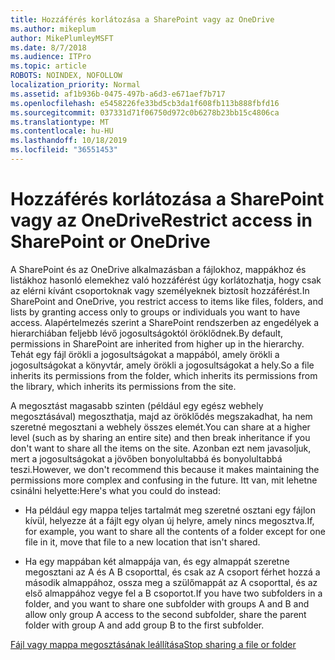 ```yaml
---
title: Hozzáférés korlátozása a SharePoint vagy az OneDrive
ms.author: mikeplum
author: MikePlumleyMSFT
ms.date: 8/7/2018
ms.audience: ITPro
ms.topic: article
ROBOTS: NOINDEX, NOFOLLOW
localization_priority: Normal
ms.assetid: af1b936b-0475-497b-a6d3-e671aef7b717
ms.openlocfilehash: e5458226fe33bd5cb3da1f608fb113b888fbfd16
ms.sourcegitcommit: 037331d71f06750d972c0b6278b23bb15c4806ca
ms.translationtype: MT
ms.contentlocale: hu-HU
ms.lasthandoff: 10/18/2019
ms.locfileid: "36551453"
---
```

# <a name="restrict-access-in-sharepoint-or-onedrive"></a><span data-ttu-id="512ca-102">Hozzáférés korlátozása a SharePoint vagy az OneDrive</span><span class="sxs-lookup"><span data-stu-id="512ca-102">Restrict access in SharePoint or OneDrive</span></span>

<span data-ttu-id="512ca-103">A SharePoint és az OneDrive alkalmazásban a fájlokhoz, mappákhoz és listákhoz hasonló elemekhez való hozzáférést úgy korlátozhatja, hogy csak az elérni kívánt csoportoknak vagy személyeknek biztosít hozzáférést.</span><span class="sxs-lookup"><span data-stu-id="512ca-103">In SharePoint and OneDrive, you restrict access to items like files, folders, and lists by granting access only to groups or individuals you want to have access.</span></span> <span data-ttu-id="512ca-104">Alapértelmezés szerint a SharePoint rendszerben az engedélyek a hierarchiában feljebb lévő jogosultságoktól öröklődnek.</span><span class="sxs-lookup"><span data-stu-id="512ca-104">By default, permissions in SharePoint are inherited from higher up in the hierarchy.</span></span> <span data-ttu-id="512ca-105">Tehát egy fájl örökli a jogosultságokat a mappából, amely örökli a jogosultságokat a könyvtár, amely örökli a jogosultságokat a hely.</span><span class="sxs-lookup"><span data-stu-id="512ca-105">So a file inherits its permissions from the folder, which inherits its permissions from the library, which inherits its permissions from the site.</span></span>
  
<span data-ttu-id="512ca-106">A megosztást magasabb szinten (például egy egész webhely megosztásával) megoszthatja, majd az öröklődés megszakadhat, ha nem szeretné megosztani a webhely összes elemét.</span><span class="sxs-lookup"><span data-stu-id="512ca-106">You can share at a higher level (such as by sharing an entire site) and then break inheritance if you don't want to share all the items on the site.</span></span> <span data-ttu-id="512ca-107">Azonban ezt nem javasoljuk, mert a jogosultságokat a jövőben bonyolultabbá és bonyolultabbá teszi.</span><span class="sxs-lookup"><span data-stu-id="512ca-107">However, we don't recommend this because it makes maintaining the permissions more complex and confusing in the future.</span></span> <span data-ttu-id="512ca-108">Itt van, mit lehetne csinálni helyette:</span><span class="sxs-lookup"><span data-stu-id="512ca-108">Here's what you could do instead:</span></span>
  
- <span data-ttu-id="512ca-109">Ha például egy mappa teljes tartalmát meg szeretné osztani egy fájlon kívül, helyezze át a fájlt egy olyan új helyre, amely nincs megosztva.</span><span class="sxs-lookup"><span data-stu-id="512ca-109">If, for example, you want to share all the contents of a folder except for one file in it, move that file to a new location that isn't shared.</span></span>
    
- <span data-ttu-id="512ca-110">Ha egy mappában két almappája van, és egy almappát szeretne megosztani az A és A B csoporttal, és csak az A csoport férhet hozzá a második almappához, ossza meg a szülőmappát az A csoporttal, és az első almappához vegye fel a B csoportot.</span><span class="sxs-lookup"><span data-stu-id="512ca-110">If you have two subfolders in a folder, and you want to share one subfolder with groups A and B and allow only group A access to the second subfolder, share the parent folder with group A and add group B to the first subfolder.</span></span>
    
[<span data-ttu-id="512ca-111">Fájl vagy mappa megosztásának leállítása</span><span class="sxs-lookup"><span data-stu-id="512ca-111">Stop sharing a file or folder </span></span>](https://go.microsoft.com/fwlink/?linkid=2008861)
  

